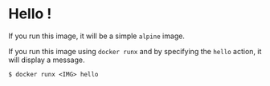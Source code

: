 # Hello !

If you run this image, it will be a simple `alpine` image.

If you run this image using `docker runx` and by specifying the `hello` action, it will display a message.

```console
$ docker runx <IMG> hello
```
